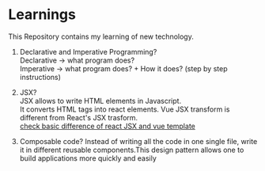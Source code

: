 # Learnings
This Repository contains my learning of new technology. 

1) Declarative and Imperative Programming? <br>
    Declarative -> what program does? <br>
    Imperative -> what program does? + How it does? (step by step instructions)

2) JSX?<br>
   JSX allows to write HTML elements in Javascript. <br>
   It converts HTML tags into react elements. Vue JSX transform is different from React's JSX trasform. <br>
   [check basic difference of react JSX and vue template](https://www.freecodecamp.org/news/reacts-jsx-vs-vue-s-templates-a-showdown-on-the-front-end-b00a70470409/#:~:text=Vue%20takes%20a%20different%20approach,file%2C%20while%20Vue%20templates%20are.)

3) Composable code?
    Instead of writing all the code in one single file, write it in different reusable components.This design pattern allows one     to build applications more quickly and easily
   
